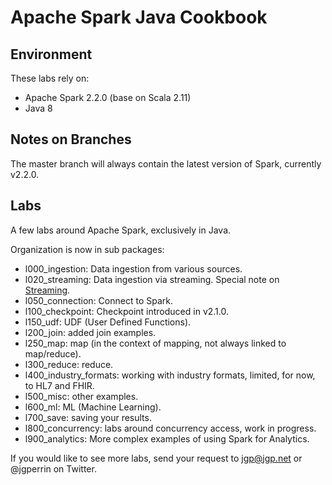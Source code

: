 # Apache Spark Java Cookbook

## Environment
These labs rely on:
* Apache Spark 2.2.0 (base on Scala 2.11)
* Java 8

## Notes on Branches
The master branch will always contain the latest version of Spark, currently v2.2.0.

## Labs
A few labs around Apache Spark, exclusively in Java.

Organization is now in sub packages:

* l000_ingestion: Data ingestion from various sources.
* l020\_streaming: Data ingestion via streaming. Special note on [Streaming](http://src/main/java/net/jgp/labs/spark/l020_streaming/README.md).
* l050_connection: Connect to Spark.
* l100_checkpoint: Checkpoint introduced in v2.1.0.
* l150_udf: UDF (User Defined Functions).
* l200_join: added join examples.
* l250_map: map (in the context of mapping, not always linked to map/reduce).
* l300_reduce: reduce.
* l400\_industry\_formats: working with industry formats, limited, for now, to HL7 and FHIR.
* l500_misc: other examples.
* l600_ml: ML (Machine Learning).
* l700_save: saving your results.
* l800_concurrency: labs around concurrency access, work in progress.
* l900_analytics: More complex examples of using Spark for Analytics.


If you would like to see more labs, send your request to jgp@jgp.net or @jgperrin on Twitter.
